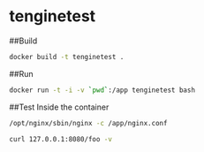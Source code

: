 # tenginetest

##Build
```bash
docker build -t tenginetest .
```

##Run
```bash
docker run -t -i -v `pwd`:/app tenginetest bash
```

##Test
Inside the container

```bash
/opt/nginx/sbin/nginx -c /app/nginx.conf

curl 127.0.0.1:8080/foo -v
```

